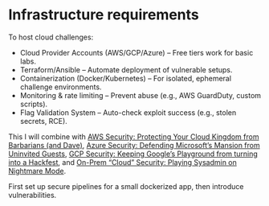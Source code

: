 # Infrastructure requirements

To host cloud challenges:

* Cloud Provider Accounts (AWS/GCP/Azure) – Free tiers work for basic labs.
* Terraform/Ansible – Automate deployment of vulnerable setups.
* Containerization (Docker/Kubernetes) – For isolated, ephemeral challenge environments.
* Monitoring & rate limiting – Prevent abuse (e.g., AWS GuardDuty, custom scripts).
* Flag Validation System – Auto-check exploit success (e.g., stolen secrets, RCE).

This I will combine with [AWS Security: Protecting Your Cloud Kingdom from Barbarians (and Dave)](https://blue.tymyrddin.dev/docs/dev/devsecops/aws/),
[Azure Security: Defending Microsoft’s Mansion from Uninvited Guests](https://blue.tymyrddin.dev/docs/dev/devsecops/azure/), 
[GCP Security: Keeping Google’s Playground from turning into a Hackfest](https://blue.tymyrddin.dev/docs/dev/devsecops/gcp/),
and [On-Prem “Cloud” Security: Playing Sysadmin on Nightmare Mode](https://blue.tymyrddin.dev/docs/dev/devsecops/on-prem/).

First set up secure pipelines for a small dockerized app, then introduce vulnerabilities.
